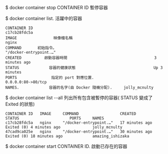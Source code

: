 
$ docker container stop CONTAINER ID  暫停容器



$ docker container list. 活躍中的容器
>
	CONTAINER ID                                                              c17cb28fdc5a
	IMAGE                映像檔名稱                                         nginx
	COMMAND       初始指令。                                         "/docker-entrypoint.…"       
	CREATED          啟動容器時間                                      3 minutes ago
	STATUS             容器的健康狀態                                  Up 3 minutes
	PORTS               指定的 port 對應位置.                        0.0.0.0:80->80/tcp
	NAMES.             容器的名字(由 Docker 隨機分配).     jolly_mcnulty


$ docker container list --all  列出所有包含被暫停的容器( STATUS  變成了 Exited 的狀態)

```
CONTAINER ID   IMAGE     COMMAND                  CREATED          STATUS                      PORTS     NAMES
c17cb28fdc5a   nginx     "/docker-entrypoint.…"   17 minutes ago   Exited (0) 4 minutes ago              jolly_mcnulty
47cad9ca025e   nginx     "/docker-entrypoint.…"   30 minutes ago   Exited (0) 18 minutes ago             amazing_ishizaka
```


$ docker container start CONTAINER ID.  啟動已存在的容器
